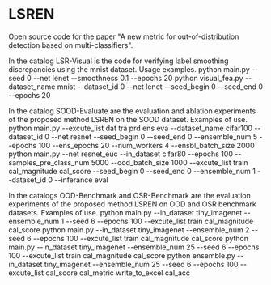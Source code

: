 # LSREN

Open source code for the paper "A new metric for out-of-distribution detection based on multi-classifiers".

In the catalog LSR-Visual is the code for verifying label smoothing discrepancies using the mnist dataset. Usage examples.
python main.py --seed 0 --net lenet --smoothness 0.1 --epochs 20
python visual_fea.py --dataset_name mnist --dataset_id 0 --net lenet --seed_begin 0 --seed_end 0 --epochs 20

In the catalog SOOD-Evaluate are the evaluation and ablation experiments of the proposed method LSREN on the SOOD dataset. Examples of use.
python main.py --excute_list dat tra prd ens eva --dataset_name cifar100 --dataset_id 0 --net resnet --seed_begin 0 --seed_end 0
--ensemble_num 5 --epochs 100 --ens_epochs 20 --num_workers 4 --ensbl_batch_size 2000
python main.py --net resnet_euc --in_dataset cifar80 --epochs 100 --samples_pre_class_num 5000 --ood_batch_size 1000
--excute_list train cal_magnitude cal_score --seed_begin 0 --seed_end 0 --ensemble_num 1 --dataset_id 0 --inferance eval

In the catalogs OOD-Benchmark and OSR-Benchmark are the evaluation experiments of the proposed method LSREN on OOD and OSR benchmark datasets. Examples of use.
python main.py --in_dataset tiny_imagenet --ensemble_num 1 --seed 6 --epochs 100 --excute_list train cal_magnitude cal_score
python main.py --in_dataset tiny_imagenet --ensemble_num 2 --seed 6 --epochs 100 --excute_list train cal_magnitude cal_score
python main.py --in_dataset tiny_imagenet --ensemble_num 25 --seed 6 --epochs 100 --excute_list train cal_magnitude cal_score
python ensemble.py --in_dataset tiny_imagenet --ensemble_num 25 --seed 6 --epochs 100 --excute_list cal_score cal_metric write_to_excel cal_acc
